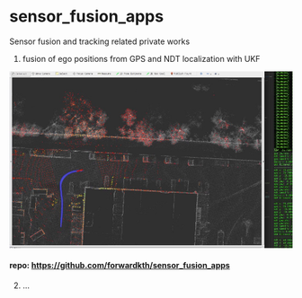 # sensor_fusion_apps
Sensor fusion and tracking related private works
1. fusion of ego positions from GPS and NDT localization with UKF

![IMG_0972](https://github.com/forwardkth/image/blob/master/newimages/pose_fusion_ukf.jpg?raw=true)

#### repo: https://github.com/forwardkth/sensor_fusion_apps

2. ...